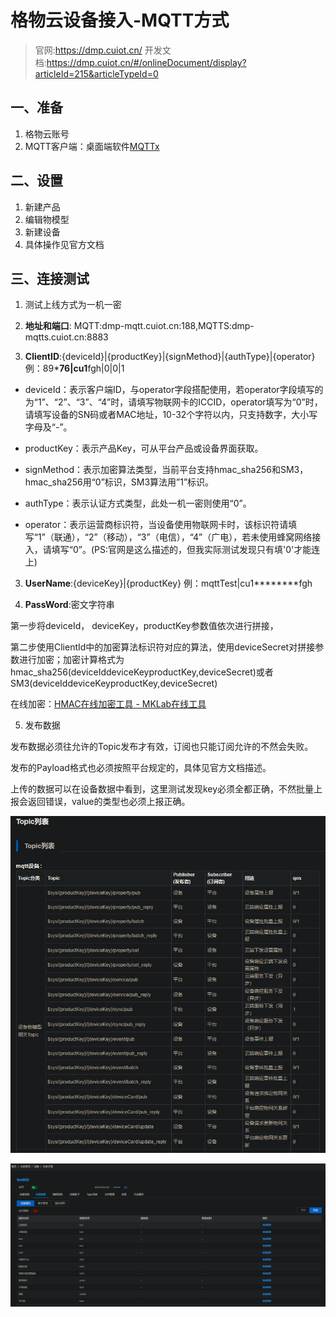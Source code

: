 # 格物云设备接入-MQTT方式

> 官网:<https://dmp.cuiot.cn/>
> 开发文档:<https://dmp.cuiot.cn/#/onlineDocument/display?articleId=215&articleTypeId=0>

## 一、准备

1. 格物云账号
2. MQTT客户端：桌面端软件[MQTTx](https://mqttx.app/zh)

## 二、设置

1. 新建产品
2. 编辑物模型
3. 新建设备
4. 具体操作见官方文档

## 三、连接测试

1. 测试上线方式为一机一密

2. **地址和端口**: MQTT:dmp-mqtt.cuiot.cn:188,MQTTS:dmp-mqtts.cuiot.cn:8883

3. **ClientID**:{deviceId}|{productKey}|{signMethod}|{authType}|{operator}
   例：89*********76|cu1********fgh|0|0|1
- deviceId：表示客户端ID，与operator字段搭配使用，若operator字段填写的为“1”、“2”、“3”、“4”时，请填写物联网卡的ICCID，operator填写为“0”时，请填写设备的SN码或者MAC地址，10-32个字符以内，只支持数字，大小写字母及“-”。

- productKey：表示产品Key，可从平台产品或设备界面获取。

- signMethod：表示加密算法类型，当前平台支持hmac_sha256和SM3，hmac_sha256用“0”标识，SM3算法用”1”标识。

- authType：表示认证方式类型，此处一机一密则使用“0”。

- operator：表示运营商标识符，当设备使用物联网卡时，该标识符请填写“1”（联通），“2”（移动），“3”（电信），“4”（广电），若未使用蜂窝网络接入，请填写“0”。(PS:官网是这么描述的，但我实际测试发现只有填'0'才能连上)
3. **UserName**:{deviceKey}|{productKey}
   例：mqttTest|cu1********fgh

4. **PassWord**:密文字符串

第一步将deviceId， deviceKey，productKey参数值依次进行拼接，

第二步使用ClientId中的加密算法标识符对应的算法，使用deviceSecret对拼接参数进行加密；加密计算格式为hmac_sha256(deviceIddeviceKeyproductKey,deviceSecret)或者SM3(deviceIddeviceKeyproductKey,deviceSecret)

在线加密：[HMAC在线加密工具 - MKLab在线工具](https://www.mklab.cn/utils/hmac)

5. 发布数据

发布数据必须往允许的Topic发布才有效，订阅也只能订阅允许的不然会失败。

发布的Payload格式也必须按照平台规定的，具体见官方文档描述。

上传的数据可以在设备数据中看到，这里测试发现key必须全都正确，不然批量上报会返回错误，value的类型也必须上报正确。

![屏幕截图 2022-11-04 170637.png](格物云设备接入-MQTT方式.assets/de0c4eb87e343a33480a2d0b8a6729cdfde97311.png)

![屏幕截图 2022-11-04 170946.png](格物云设备接入-MQTT方式.assets/5855cd0e8d0c883a36d1230ab333b59d88b96e3a.png)
